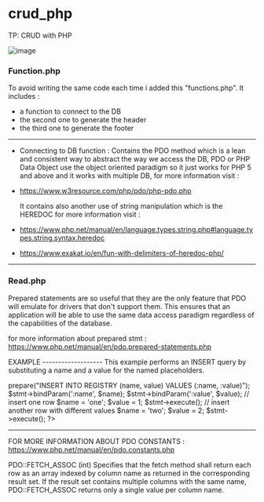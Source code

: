 # crud_php
TP: CRUD with PHP

![image](./imgs/home_page)




### Function.php

To avoid writing the same code each time 
i added this "functions.php". 
It includes : 
- a function to connect to the DB 
- the second one to generate the header 
- the third one to generate the footer

------------------------------------------------------------------------------	
- Connecting to DB function : 
Contains the PDO method which is a lean and consistent way to abstract the way we access the DB, PDO or PHP Data Object use the object oriented paradigm so it just works for PHP 5 and above and it works with multiple DB, for more information visit : 
+ https://www.w3resource.com/php/pdo/php-pdo.php

	It contains also another use of string manipulation which is the HEREDOC for more information visit : 
+ https://www.php.net/manual/en/language.types.string.php#language.types.string.syntax.heredoc
+ https://www.exakat.io/en/fun-with-delimiters-of-heredoc-php/
------------------------------------------------------------------------------	

### Read.php

Prepared statements are so useful that they are the only feature that PDO will emulate for drivers that don't support them. 
This ensures that an application will be able to use the same data access paradigm regardless of the capabilities of the database.

for more information about prepared stmt : https://www.php.net/manual/en/pdo.prepared-statements.php

EXAMPLE -------------------
This example performs an INSERT query by substituting a name and a value for the named placeholders.
<?php
$stmt = $dbh->prepare("INSERT INTO REGISTRY (name, value) VALUES (:name, :value)");
$stmt->bindParam(':name', $name);
$stmt->bindParam(':value', $value);

// insert one row
$name = 'one';
$value = 1;
$stmt->execute();

// insert another row with different values
$name = 'two';
$value = 2;
$stmt->execute();

?>
-------------------------------------------------------------------

FOR MORE INFORMATION ABOUT PDO CONSTANTS : https://www.php.net/manual/en/pdo.constants.php

PDO::FETCH_ASSOC (int)
Specifies that the fetch method shall return each row as an array indexed by column name as returned in the corresponding result set. 
If the result set contains multiple columns with the same name, 
PDO::FETCH_ASSOC returns only a single value per column name.




